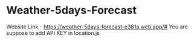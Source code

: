 # Weather-5days-Forecast
Website Link - https://weather-5days-forecast-e381a.web.app/#
You are suppose to add API KEY in location.js 
